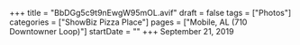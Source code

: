 +++
title = "BbDGg5c9t9nEwgW95mOL.avif"
draft = false
tags = ["Photos"]
categories = ["ShowBiz Pizza Place"]
pages = ["Mobile, AL (710 Downtowner Loop)"]
startDate = ""
+++
September 21, 2019
